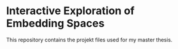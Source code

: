 # Interactive Exploration of Embedding Spaces

This repository contains the projekt files used for my master thesis.